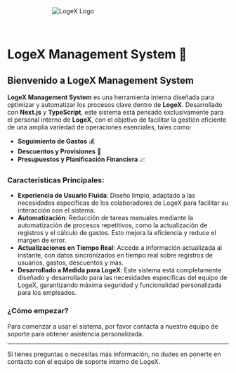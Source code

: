 <span style="display: flex; flex-align: center; justify-items: center; place-self: center; height:auto; width: 300px">
<img src="https://www.logex.com.ec/wp-content/uploads/2024/05/cropped-logoweb.png" alt="LogeX Logo" style="max-width: 100%;display: grid;place-self: center;" />
</span>
<br/>
<br/>

# LogeX Management System 🚀

## Bienvenido a LogeX Management System

**LogeX Management System** es una herramienta interna diseñada para optimizar y automatizar los procesos clave dentro de **LogeX**. Desarrollado con **Next.js** y **TypeScript**, este sistema está pensado exclusivamente para el personal interno de **LogeX**, con el objetivo de facilitar la gestión eficiente de una amplia variedad de operaciones esenciales, tales como:

- **Seguimiento de Gastos** 💰
- **Descuentos y Provisiones** 💸
- **Presupuestos y Planificación Financiera** 📈

### Características Principales:

- **Experiencia de Usuario Fluida**: Diseño limpio, adaptado a las necesidades específicas de los colaboradores de LogeX para facilitar su interacción con el sistema.
- **Automatización**: Reducción de tareas manuales mediante la automatización de procesos repetitivos, como la actualización de registros y el cálculo de gastos. Esto mejora la eficiencia y reduce el margen de error.
- **Actualizaciones en Tiempo Real**: Accede a información actualizada al instante, con datos sincronizados en tiempo real sobre registros de usuarios, gastos, descuentos y más.
- **Desarrollado a Medida para LogeX**: Este sistema está completamente diseñado y desarrollado para las necesidades específicas del equipo de LogeX, garantizando máxima seguridad y funcionalidad personalizada para los empleados.

### ¿Cómo empezar?

Para comenzar a usar el sistema, por favor contacta a nuestro equipo de soporte para obtener asistencia personalizada.

---

Si tienes preguntas o necesitas más información, no dudes en ponerte en contacto con el equipo de soporte interno de LogeX.

